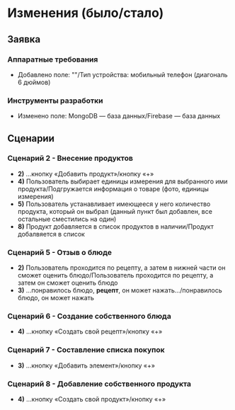 # Изменения (было/стало)
## Заявка
### Аппаратные требования
* Добавлено поле: ""/Тип устройства: мобильный телефон (диагональ 6 дюймов)
### Инструменты разработки
* Изменено поле: MongoDB — база данных/Firebase — база данных
## Сценарии
### Сценарий 2 - Внесение продуктов
* **2)** ...кнопку «Добавить продукт»/кнопку «+»
* **4)** Пользователь выбирает единицы измерения для выбранного ими продукта/Подгружается информация о товаре (фото, единицы измерения)
* **5)** Пользователь устанавливает имеющееся у него количество продукта, который он выбрал (данный пункт был добавлен, все остальные сместились на один)
* **8)** Продукт добавляется в список продуктов в наличии/Продукт добалвяется в список
### Сценарий 5 - Отзыв о блюде
* **2)** Пользователь проходится по рецепту, а затем в нижней части он сможет оценить блюдо/Пользователь проходится по рецепту, а затем он сможет оценить блюдо
* **3)** ...понравилось блюдо, **рецепт**, он может нажать.../понравилось блюдо, он может нажать
### Сценарий 6 - Создание собственного блюда
* **4)** ...кнопку «Создать свой рецепт»/кнопку «+»
### Сценарий 7 - Составление списка покупок
* **3)** ...кнопку «Добавить элемент»/кнопку «+»
### Сценарий 8 - Добавление собственного продукта
* **4)** ...кнопку «Создать свой продукт»/кнопку «+»

